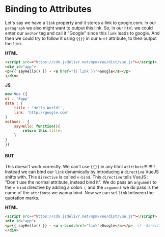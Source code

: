 # Binding to Attributes

Let's say we have a `link` property and it stores a link to google.com. In our `paragraph` we also might want to output this link. So, in our `html` we could enter our `anchor` tag and call it "Google" since this `link` leads to google. And then we could try to follow it using `{{}}` in our `href` attribute, to then output the `link`. 

**HTML**

```html
<script src=="https://cdn.jsdelivr.net/npm/vue/dist/vue.js"></script>
<div id="app">
<p>{{ sayHello() }} - <a href="{{ link }}">Google</a></p>
</div>
```
**JS**

```js
new Vue ({
el : '#app'
data : {
    title : 'Hello World!',
    link: 'http://google.com'
}
methods : {
    sayHello: function(){
        return this.title; 
    }
}
})
```

#### **BUT** 
This doesn't work correctly. We can't use `{{}}` in any html `attribute`!!!!!!!!!
Instead we can bind our `link` dynamically by introducing a `directive` VueJS shifts with. This `directive` is called `v-bind`. This `directive` tells VueJS : "Don't use the normal attribute, instead bind it". We do pass an `argument` to the `v-bind` directive by adding a colon `:`, and the `argument` we do pass is the name of the `attribute` we wanna bind. Now we can set `link` between the quotation marks. 

**HTML**

```html
<script src=="https://cdn.jsdelivr.net/npm/vue/dist/vue.js"></script>
<div id="app">
<p>{{ sayHello() }} - <a v-bind:href="link">Google</a></p>  <!--directive here-->
</div>
```